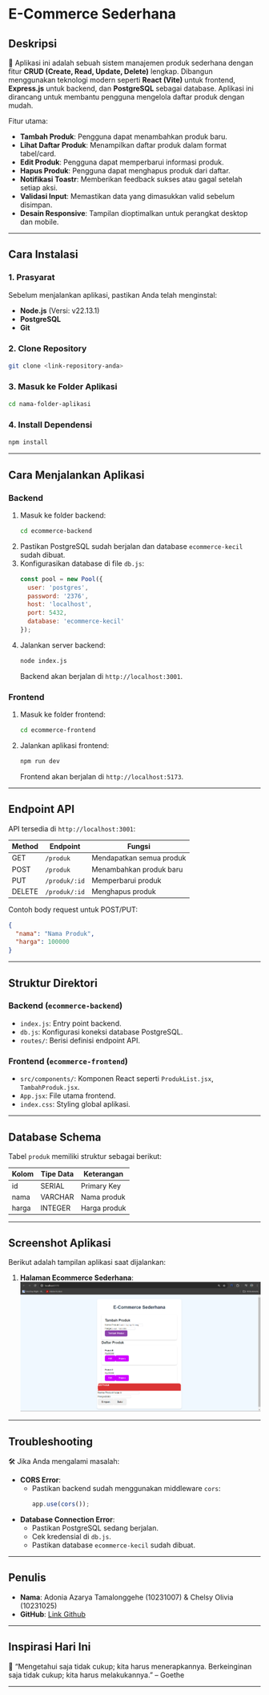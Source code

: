 # **E-Commerce Sederhana**

## **Deskripsi**
📖 Aplikasi ini adalah sebuah sistem manajemen produk sederhana dengan fitur **CRUD (Create, Read, Update, Delete)** lengkap. Dibangun menggunakan teknologi modern seperti **React (Vite)** untuk frontend, **Express.js** untuk backend, dan **PostgreSQL** sebagai database. Aplikasi ini dirancang untuk membantu pengguna mengelola daftar produk dengan mudah.

Fitur utama:
- **Tambah Produk**: Pengguna dapat menambahkan produk baru.
- **Lihat Daftar Produk**: Menampilkan daftar produk dalam format tabel/card.
- **Edit Produk**: Pengguna dapat memperbarui informasi produk.
- **Hapus Produk**: Pengguna dapat menghapus produk dari daftar.
- **Notifikasi Toastr**: Memberikan feedback sukses atau gagal setelah setiap aksi.
- **Validasi Input**: Memastikan data yang dimasukkan valid sebelum disimpan.
- **Desain Responsive**: Tampilan dioptimalkan untuk perangkat desktop dan mobile.

---

## **Cara Instalasi**
### 1. Prasyarat
Sebelum menjalankan aplikasi, pastikan Anda telah menginstal:
- **Node.js** (Versi: v22.13.1)
- **PostgreSQL**
- **Git**

### 2. Clone Repository
```bash
git clone <link-repository-anda>
```

### 3. Masuk ke Folder Aplikasi
```bash
cd nama-folder-aplikasi
```

### 4. Install Dependensi
```bash
npm install
```

---

## **Cara Menjalankan Aplikasi**

### **Backend**
1. Masuk ke folder backend:
   ```bash
   cd ecommerce-backend
   ```
2. Pastikan PostgreSQL sudah berjalan dan database `ecommerce-kecil` sudah dibuat.
3. Konfigurasikan database di file `db.js`:
   ```javascript
   const pool = new Pool({
     user: 'postgres',
     password: '2376',
     host: 'localhost',
     port: 5432,
     database: 'ecommerce-kecil'
   });
   ```
4. Jalankan server backend:
   ```bash
   node index.js
   ```
   Backend akan berjalan di `http://localhost:3001`.

### **Frontend**
1. Masuk ke folder frontend:
   ```bash
   cd ecommerce-frontend
   ```
2. Jalankan aplikasi frontend:
   ```bash
   npm run dev
   ```
   Frontend akan berjalan di `http://localhost:5173`.

---

## **Endpoint API**
API tersedia di `http://localhost:3001`:

| **Method** | **Endpoint**         | **Fungsi**                  |
|------------|----------------------|-----------------------------|
| GET        | `/produk`           | Mendapatkan semua produk    |
| POST       | `/produk`           | Menambahkan produk baru     |
| PUT        | `/produk/:id`       | Memperbarui produk          |
| DELETE     | `/produk/:id`       | Menghapus produk            |

Contoh body request untuk POST/PUT:
```json
{
  "nama": "Nama Produk",
  "harga": 100000
}
```

---

## **Struktur Direktori**
### Backend (`ecommerce-backend`)
- `index.js`: Entry point backend.
- `db.js`: Konfigurasi koneksi database PostgreSQL.
- `routes/`: Berisi definisi endpoint API.

### Frontend (`ecommerce-frontend`)
- `src/components/`: Komponen React seperti `ProdukList.jsx`, `TambahProduk.jsx`.
- `App.jsx`: File utama frontend.
- `index.css`: Styling global aplikasi.

---

## **Database Schema**
Tabel `produk` memiliki struktur sebagai berikut:

| **Kolom** | **Tipe Data** | **Keterangan**       |
|-----------|---------------|----------------------|
| id        | SERIAL        | Primary Key         |
| nama      | VARCHAR       | Nama produk         |
| harga     | INTEGER       | Harga produk        |

---

## **Screenshot Aplikasi**
Berikut adalah tampilan aplikasi saat dijalankan:

1. **Halaman Ecommerce Sederhana**:
   ![alt text](image.png)
---

## **Troubleshooting**
🛠 Jika Anda mengalami masalah:
- **CORS Error**:
  - Pastikan backend sudah menggunakan middleware `cors`:
    ```javascript
    app.use(cors());
    ```
- **Database Connection Error**:
  - Pastikan PostgreSQL sedang berjalan.
  - Cek kredensial di `db.js`.
  - Pastikan database `ecommerce-kecil` sudah dibuat.

---

## **Penulis**
- **Nama**: Adonia Azarya Tamalonggehe (10231007) & Chelsy Olivia (10231025)
- **GitHub**: [Link Github](https://github.com/Adonia76/ChelDon)

---

## **Inspirasi Hari Ini**
🌟 “Mengetahui saja tidak cukup; kita harus menerapkannya. Berkeinginan saja tidak cukup; kita harus melakukannya.” – Goethe

---